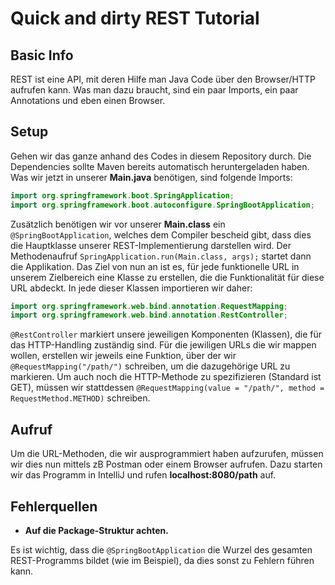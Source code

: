 # Quick and dirty REST Tutorial

## Basic Info

REST ist eine API, mit deren Hilfe man Java Code über den Browser/HTTP aufrufen kann. Was man dazu braucht, sind ein paar Imports, ein paar Annotations und eben einen Browser.

## Setup

Gehen wir das ganze anhand des Codes in diesem Repository durch. Die Dependencies sollte Maven bereits automatisch heruntergeladen haben. Was wir jetzt in unserer **Main.java** benötigen, sind folgende Imports:

```java
import org.springframework.boot.SpringApplication;
import org.springframework.boot.autoconfigure.SpringBootApplication;
```

Zusätzlich benötigen wir vor unserer **Main.class** ein `@SpringBootApplication`, welches dem Compiler bescheid gibt, dass dies die Hauptklasse unserer REST-Implementierung darstellen wird. Der Methodenaufruf `SpringApplication.run(Main.class, args);` startet dann die Applikation. Das Ziel von nun an ist es, für jede funktionelle URL in unserem Zielbereich eine Klasse zu erstellen, die die Funktionalität für diese URL abdeckt. In jede dieser Klassen importieren wir daher: 

```java
import org.springframework.web.bind.annotation.RequestMapping;
import org.springframework.web.bind.annotation.RestController;
```

`@RestController` markiert unsere jeweiligen Komponenten (Klassen), die für das HTTP-Handling zuständig sind. Für die jewiligen URLs die wir mappen wollen, erstellen wir jeweils eine Funktion, über der wir `@RequestMapping("/path/")` schreiben, um die dazugehörige URL zu markieren. Um auch noch die HTTP-Methode zu spezifizieren (Standard ist GET), müssen wir stattdessen `@RequestMapping(value = "/path/", method = RequestMethod.METHOD)` schreiben.

## Aufruf

Um die URL-Methoden, die wir ausprogrammiert haben aufzurufen, müssen wir dies nun mittels zB Postman oder einem Browser aufrufen. Dazu starten wir das Programm in IntelliJ und rufen **localhost:8080/path** auf.

## Fehlerquellen

+ **Auf die Package-Struktur achten.**

Es ist wichtig, dass die `@SpringBootApplication` die Wurzel des gesamten REST-Programms bildet (wie im Beispiel), da dies sonst zu Fehlern führen kann.